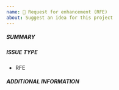 ```yaml
---
name: 🛶 Request for enhancement (RFE)
about: Suggest an idea for this project
---
```


##### SUMMARY

##### ISSUE TYPE
- RFE

##### ADDITIONAL INFORMATION
